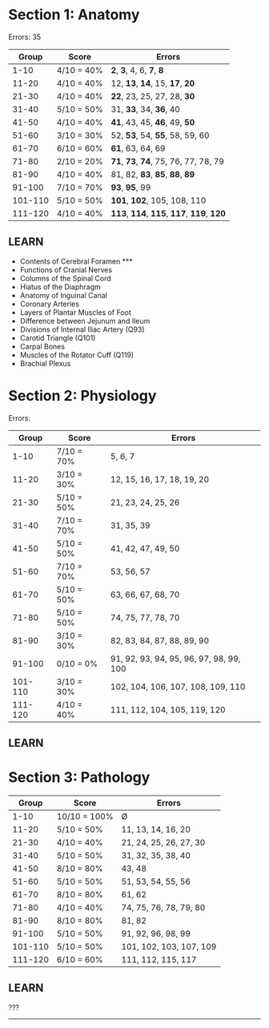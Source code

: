 Section 1: Anatomy
==================

Errors: 35

Group	| Score			| Errors 								|
--------|---------------|---------------------------------------|
1-10	| 4/10 =  40% 	|   **2**,   **3**,   4,   6,   **7**,   **8**
11-20	| 4/10 =  40% 	|  12,  **13**,  **14**,  15,  **17**,  **20**
21-30	| 4/10 =  40%  	|  **22**,  23,  25,  27,  28,  **30**
31-40	| 5/10 =  50%  	|  31,  **33**,  34,  **36**,  40
41-50	| 4/10 =  40% 	|  **41**,  43,  45,  **46**,  49,  **50**
51-60	| 3/10 =  30% 	|  52,  **53**,  54,  **55**,  58,  59, 60
61-70	| 6/10 =  60% 	|  **61**,  63,  64,  69
71-80	| 2/10 =  20% 	|  **71**,  **73**,  **74**,  75,  76,  77, 78, 79
81-90	| 4/10 =  40% 	|  81,  82,  **83**,  **85**,  **88**,  **89**
91-100	| 7/10 =  70% 	|  **93**,  **95**,  99
101-110	| 5/10 =  50% 	| **101**, **102**, 105, 108, 110
111-120	| 4/10 =  40% 	| **113**, **114**, **115**, **117**, **119**, **120**

LEARN
-----

- Contents of Cerebral Foramen ***
- Functions of Cranial Nerves 
- Columns of the Spinal Cord
- Hiatus of the Diaphragm
- Anatomy of Inguinal Canal
- Coronary Arteries
- Layers of Plantar Muscles of Foot
- Difference between Jejunum and Ileum
- Divisions of Internal Iliac Artery (Q93)
- Carotid Triangle (Q101)
- Carpal Bones
- Muscles of the Rotator Cuff (Q119)
- Brachial Plexus


Section 2: Physiology
=====================

Errors: 

Group	| Score			| Errors 											|
--------|---------------|---------------------------------------------------|
1-10	| 7/10 =  70%	|   5,   6,   7
11-20	| 3/10 =  30%	|  12,  15,  16,  17,  18,  19,  20
21-30	| 5/10 =  50%	|  21,  23,  24,  25,  26
31-40	| 7/10 =  70%	|  31,  35,  39
41-50	| 5/10 =  50%	|  41,  42,  47,  49,  50
51-60	| 7/10 =  70%	|  53,  56,  57
61-70	| 5/10 =  50%	|  63,  66,  67,  68,  70
71-80	| 5/10 =  50%	|  74,  75,  77,  78,  70
81-90	| 3/10 =  30%	|  82,  83,  84,  87,  88,  89,  90
91-100	| 0/10 =   0%	|  91,  92,  93,  94,  95,  96,  97, 98, 99, 100
101-110	| 3/10 =  30%	| 102, 104, 106, 107, 108, 109, 110
111-120	| 4/10 =  40%	| 111, 112, 104, 105, 119, 120

LEARN
-----


Section 3: Pathology
====================

Group	| Score			| Errors 						|
--------|---------------|-------------------------------|
1-10	| 10/10 = 100% 	| Ø
11-20	|  5/10 =  50%	|  11,  13,  14,  16,  20
21-30	|  4/10 =  40%	|  21,  24,  25,  26,  27, 30
31-40	|  5/10 =  50%	|  31,  32,  35,  38,  40
41-50	|  8/10 =  80%	|  43,  48
51-60	|  5/10 =  50%	|  51,  53,  54,  55,  56
61-70	|  8/10 =  80%	|  61,  62
71-80	|  4/10 =  40%	|  74,  75,  76,  78,  79, 80
81-90	|  8/10 =  80%	|  81,  82
91-100	|  5/10 =  50%	|  91,  92,  96,  98,  99
101-110	|  5/10 =  50%	| 101, 102, 103, 107, 109
111-120	|  6/10 =  60%	| 111, 112, 115, 117

LEARN
-----

???

---

